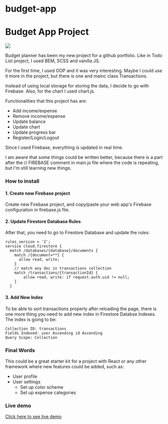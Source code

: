 # budget-app
<h1>Budget App Project</h1>

<a href="https://kremenovic.github.io/budget-app/"><img src="https://i.imgur.com/xUpO3XI.png"></a>

Budget planner has been my new project for a github portfolio. Like in Todo List project, I used BEM, SCSS and vanilla JS. 

For the first time, I used OOP and it was very interesting. Maybe I could use it more in the project, but there is one and mainc class Transactions. 

Instead of using local storage for storing the data, I decide to go with Firebase. Also, for the chart I used chart.js. 

Functionalities that this project has are:

- Add income/expense
- Remove income/expense
- Update balance
- Update chart
- Update progress bar
- Register/Login/Logout

Since I used Firebase, everything is updated in real time. 

I am aware that some things could be written better, because there is a part after the // FIREBASE comment in main.js file where the code is repeating, but I'm still learning new things. 

<h3>How to install</h3>

<h4>1. Create new Firebase project</h4>

Create new Firebase project, and copy/paste your web app's Firebase configuration in firebase.js file.

<h4>2. Update Firestore Database Rules</h4>

After that, you need to go to Firestore Database and update the rules:

```
rules_version = '2';
service cloud.firestore {
  match /databases/{database}/documents {
    match /{document=**} {
      allow read, write;
    }
    // match any doc in transactions collection
    match /transactions/{transactionId} {
    	allow read, write: if request.auth.uid != null;
    }
  }
```

<h4>3. Add New Index</h4>

To be able to sort transactions properly after reloading the page, there is one more thing you need to add new index in Firestore Databse Indexes. The index is going to be:

```
Collection ID: transactions
Fields Indexed: user Ascending id Ascending
Query Scope: Collection
```

<h3>Final Words</h3>

This could be a great starter kit for a project with React or any other framework where new features could be added, such as:

- User profile
- User settings
    - Set up color scheme
    - Set up expense categories

<h3>Live demo</h3>
<a href="https://kremenovic.github.io/budget-app/" target="_blank">Click here to see live demo</a>
